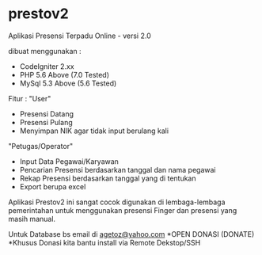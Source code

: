 # prestov2
Aplikasi Presensi Terpadu Online - versi 2.0

dibuat menggunakan :
- CodeIgniter 2.xx
- PHP 5.6 Above (7.0 Tested)
- MySql 5.3 Above (5.6 Tested)

Fitur :
"User"
- Presensi Datang
- Presensi Pulang
- Menyimpan NIK agar tidak input berulang kali

"Petugas/Operator"
- Input Data Pegawai/Karyawan
- Pencarian Presensi berdasarkan tanggal dan nama pegawai
- Rekap Presensi berdasarkan tanggal yang di tentukan
- Export berupa excel

Aplikasi Prestov2 ini sangat cocok digunakan di lembaga-lembaga pemerintahan untuk menggunakan presensi Finger dan presensi yang masih manual.

Untuk Database bs email di agetoz@yahoo.com
*OPEN DONASI (DONATE) *Khusus Donasi kita bantu install via Remote Dekstop/SSH
